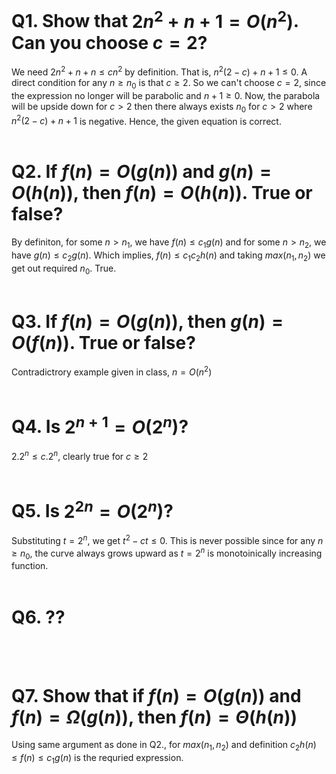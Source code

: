# Q1. Show that $2n^2+n+1=O(n^2)$. Can you choose $c=2$?
We need $2n^2+n+n\leq cn^2$ by definition. That is, $n^2(2-c)+n+1\leq 0$. A direct condition for any $n\geq n_0$ is that $c \geq 2$. So we can't choose $c=2$, since the expression no longer will be parabolic and $n+1 \geq 0$. Now, the parabola will be upside down for $c >2$ then there always exists $n_0$ for $c>2$ where $n^2(2-c)+n+1$ is negative. Hence, the given equation is correct.
<br>
<br>

# Q2. If $f(n) = O(g(n))$ and $g(n)= O(h(n))$, then $f(n)=O(h(n))$. True or false?

By definiton, for some $n>n_1$, we have $f(n) \leq c_1 g(n)$ and  for some $n>n_2$, we have $g(n) \leq c_2 g(n)$. Which implies, $f(n) \leq c_1c_2h(n)$ and taking $max(n_1, n_2)$ we get out required $n_0$. True.
<br>
<br>

# Q3. If $f(n) = O(g(n))$, then $g(n)=O(f(n))$. True or false?
Contradictrory example given in class, $n=O(n^2)$
<br>
<br>

# Q4. Is $2^{n+1}=O(2^n)$?
$2.2^n \leq c .2^n$, clearly true for $c \geq 2$
<br>
<br>

# Q5. Is $2^{2n} = O(2^n)$?
Substituting $t = 2^{n}$, we get $t^2-ct \leq 0$.  This is never possible since for any $n \geq n_0$, the curve always grows upward as $t=2^n$ is monotoinically increasing function.
<br>
<br>

# Q6. ??
<br>
<br>


# Q7. Show that if $f(n)=O(g(n))$ and $f(n) = \Omega(g(n))$, then $f(n) = \Theta(h(n))$
Using same argument as done in Q2., for $max(n_1,n_2)$ and definition $c_2h(n) \leq f(n) \leq c_1g(n)$ is the requried expression.
